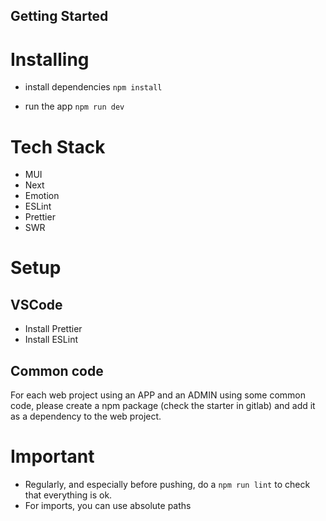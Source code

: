 ## Getting Started

# Installing

- install dependencies `npm install`

- run the app `npm run dev`

# Tech Stack

- MUI
- Next
- Emotion
- ESLint
- Prettier
- SWR

# Setup

## VSCode

- Install Prettier
- Install ESLint

## Common code

For each web project using an APP and an ADMIN using some common code, please create a npm package (check the starter in gitlab) and add it as a dependency to the web project.

# Important

- Regularly, and especially before pushing, do a `npm run lint` to check that everything is ok.
- For imports, you can use absolute paths
